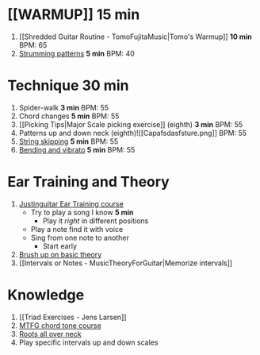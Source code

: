# [[WARMUP]] **15 min**
1. [[Shredded Guitar Routine - TomoFujitaMusic|Tomo's Warmup]] **10 min**
	BPM: 65
2. [Strumming patterns](https://www.guitarlobby.com/wp-content/uploads/2021/04/Guitar-Strumming-Patterns-PDF-with-Charts.pdf) **5 min**
	BPM: 40
# Technique **30 min**
1. Spider-walk **3 min**
	BPM: 55
1. Chord changes **5 min**
	BPM: 55
2. [[Picking Tips|Major Scale picking exercise]] (eighth) **3 min**
	BPM: 55
3. Patterns up and down neck (eighth)![[Capafsdasfsture.png]]
	BPM: 55
4. [String skipping](https://www.guitarplayer.com/lessons/making-the-jump-how-to-master-the-art-of-string-skipping) **5 min**
	BPM: 55
5. [Bending and vibrato](https://www.google.com/search?client=firefox-b-1-d&q=bending+excersise+guitar#kpvalbx=_vf3CY4nfKpeg5NoPnZuXiA8_29) **5 min**
	BPM: 55
# Ear Training and Theory
1. [Justinguitar Ear Training course](https://www.justinguitar.com/classes/ear-training)
	- Try to play a song I know **5 min**
		- Play it *right* in different positions
	- Play a note find it with voice
	- Sing from one note to another
		- Start early
2. [Brush up on basic theory](https://www.musictheory.net/)
3. [[Intervals or Notes - MusicTheoryForGuitar|Memorize intervals]]
# Knowledge
1. [[Triad Exercises - Jens Larsen]]
2. [MTFG chord tone course](https://www.musictheoryforguitar.com/myaccount)
3. [Roots all over neck](https://www.youtube.com/watch?v=PJddQ6Q0UDo)
4. Play specific intervals up and down scales